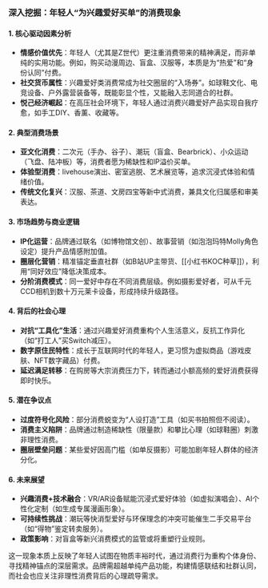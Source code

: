 ### 深入挖掘：年轻人“为兴趣爱好买单”的消费现象

#### 1. **核心驱动因素分析**
   - **情感价值优先**：年轻人（尤其是Z世代）更注重消费带来的精神满足，而非单纯的实用功能。例如，购买动漫周边、盲盒、汉服等，本质是为“热爱”和“身份认同”付费。
   - **社交货币属性**：兴趣爱好类消费常成为社交圈层的“入场券”。如球鞋文化、电竞设备、户外露营装备等，既能彰显个性，又能融入志同道合的社群。
   - **悦己经济崛起**：在高压社会环境下，年轻人通过消费兴趣爱好产品实现自我疗愈，如手工DIY、香薰、收藏等。

#### 2. **典型消费场景**
   - **亚文化消费**：二次元（手办、谷子）、潮玩（盲盒、Bearbrick）、小众运动（飞盘、陆冲板）等，消费者愿为稀缺性和IP溢价买单。
   - **体验型消费**：livehouse演出、密室逃脱、艺术展览等，追求沉浸式体验和情绪价值。
   - **传统文化复兴**：汉服、茶道、文房四宝等新中式消费，兼具文化归属感和审美表达。

#### 3. **市场趋势与商业逻辑**
   - **IP化运营**：品牌通过联名（如博物馆文创）、故事营销（如泡泡玛特Molly角色设定）提升产品情感附加值。
   - **圈层化营销**：精准锚定垂直社群（如B站UP主带货、[[小红书KOC种草]]），利用“同好效应”降低决策成本。
   - **分阶消费模式**：同一爱好中存在不同消费层级。例如摄影爱好者，可从千元CCD相机到数十万元莱卡设备，形成持续升级路径。

#### 4. **背后的社会心理**
   - **对抗“工具化”生活**：通过兴趣爱好消费重构个人生活意义，反抗工作异化（如“打工人”买Switch减压）。
   - **数字原住民特性**：成长于互联网时代的年轻人，更习惯为虚拟商品（游戏皮肤、NFT数字藏品）付费。
   - **延迟满足转移**：在购房等大宗消费压力下，转而通过小额高频的爱好消费获得即时快乐。

#### 5. **潜在争议点**
   - **过度符号化风险**：部分消费蜕变为“人设打造”工具（如买书拍照但不阅读）。
   - **消费主义陷阱**：品牌通过制造稀缺性（限量款）和攀比心理（如球鞋圈）刺激非理性消费。
   - **圈层壁垒问题**：某些爱好因高门槛（如单反摄影）可能加剧年轻人群体的经济分化。

#### 6. **未来展望**
   - **兴趣消费+技术融合**：VR/AR设备赋能沉浸式爱好体验（如虚拟演唱会）、AI个性化定制（如生成专属漫画形象）。
   - **可持续性挑战**：潮玩等快消型爱好与环保理念的冲突可能催生二手交易平台（如“得物”鉴定转卖服务）。
   - **政策影响**：对盲盒等新兴消费模式的监管或将重塑行业规则。

这一现象本质上反映了年轻人试图在物质丰裕时代，通过消费行为重构个体身份、寻找精神锚点的深层需求。品牌需超越单纯产品功能，构建情感联结和社群认同，而社会也应关注非理性消费背后的心理疏导需求。